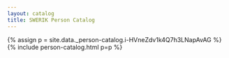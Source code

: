 ```yaml
---
layout: catalog
title: SWERIK Person Catalog
---
```

{% assign p = site.data._person-catalog.i-HVneZdv1k4Q7h3LNapAvAG %}
{% include person-catalog.html p=p %}

